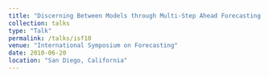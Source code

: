```yaml
---
title: "Discerning Between Models through Multi-Step Ahead Forecasting Error"
collection: talks
type: "Talk"
permalink: /talks/isf10
venue: "International Symposium on Forecasting"
date: 2010-06-20
location: "San Diego, California"
---
```

